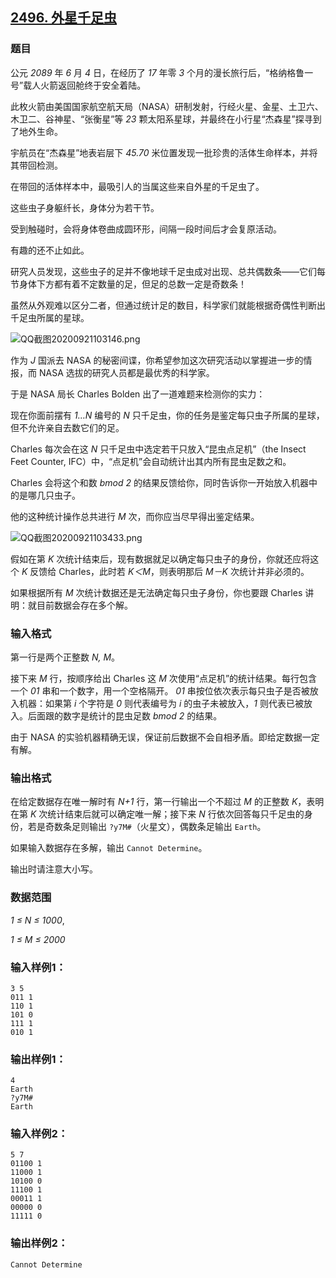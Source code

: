 ## [2496. 外星千足虫](https://www.acwing.com/problem/content/2498/)

### 题目

公元 *2089* 年 *6* 月 *4* 日，在经历了 *17* 年零 *3* 个月的漫长旅行后，“格纳格鲁一号”载人火箭返回舱终于安全着陆。

此枚火箭由美国国家航空航天局（NASA）研制发射，行经火星、金星、土卫六、木卫二、谷神星、“张衡星”等 *23* 颗太阳系星球，并最终在小行星“杰森星”探寻到了地外生命。

宇航员在“杰森星”地表岩层下 *45.70* 米位置发现一批珍贵的活体生命样本，并将其带回检测。

在带回的活体样本中，最吸引人的当属这些来自外星的千足虫了。

这些虫子身躯纤长，身体分为若干节。

受到触碰时，会将身体卷曲成圆环形，间隔一段时间后才会复原活动。

有趣的还不止如此。

研究人员发现，这些虫子的足并不像地球千足虫成对出现、总共偶数条——它们每节身体下方都有着不定数量的足，但足的总数一定是奇数条！

虽然从外观难以区分二者，但通过统计足的数目，科学家们就能根据奇偶性判断出千足虫所属的星球。

 ![QQ截图20200921103146.png](https://cdn.acwing.com/media/article/image/2020/09/21/19_9d6eed7afb-QQ截图20200921103146.png)

作为 *J* 国派去 NASA 的秘密间谍，你希望参加这次研究活动以掌握进一步的情报，而 NASA 选拔的研究人员都是最优秀的科学家。

于是 NASA 局长 Charles Bolden 出了一道难题来检测你的实力：

现在你面前摆有 *1…N* 编号的 *N* 只千足虫，你的任务是鉴定每只虫子所属的星球，但不允许亲自去数它们的足。

Charles 每次会在这 *N* 只千足虫中选定若干只放入“昆虫点足机”（the Insect Feet Counter, IFC）中，“点足机”会自动统计出其内所有昆虫足数之和。

Charles 会将这个和数 *bmod 2* 的结果反馈给你，同时告诉你一开始放入机器中的是哪几只虫子。

他的这种统计操作总共进行 *M* 次，而你应当尽早得出鉴定结果。

 ![QQ截图20200921103433.png](https://cdn.acwing.com/media/article/image/2020/09/21/19_0198d41efb-QQ截图20200921103433.png)

假如在第 *K* 次统计结束后，现有数据就足以确定每只虫子的身份，你就还应将这个 *K* 反馈给 Charles，此时若 *K＜M*，则表明那后 *M－K* 次统计并非必须的。

如果根据所有 *M* 次统计数据还是无法确定每只虫子身份，你也要跟 Charles 讲明：就目前数据会存在多个解。

### 输入格式

第一行是两个正整数 *N, M*。

接下来 *M* 行，按顺序给出 Charles 这 *M* 次使用“点足机”的统计结果。每行包含一个 *01* 串和一个数字，用一个空格隔开。 *01* 串按位依次表示每只虫子是否被放入机器：如果第 *i* 个字符是 *0* 则代表编号为 *i* 的虫子未被放入，*1* 则代表已被放入。后面跟的数字是统计的昆虫足数 *bmod 2* 的结果。

由于 NASA 的实验机器精确无误，保证前后数据不会自相矛盾。即给定数据一定有解。

### 输出格式

在给定数据存在唯一解时有 *N+1* 行，第一行输出一个不超过 *M* 的正整数 *K*，表明在第 *K* 次统计结束后就可以确定唯一解；接下来 *N* 行依次回答每只千足虫的身份，若是奇数条足则输出 `?y7M#`（火星文），偶数条足输出 `Earth`。

如果输入数据存在多解，输出 `Cannot Determine`。

输出时请注意大小写。

### 数据范围

*1 ≤ N ≤ 1000*,

*1 ≤ M ≤ 2000*

### 输入样例1：

```
3 5
011 1
110 1
101 0
111 1
010 1
```

### 输出样例1：

```
4
Earth
?y7M#
Earth
```

### 输入样例2：

```
5 7
01100 1
11000 1
10100 0
11100 1
00011 1
00000 0
11111 0
```

### 输出样例2：

```
Cannot Determine
```
